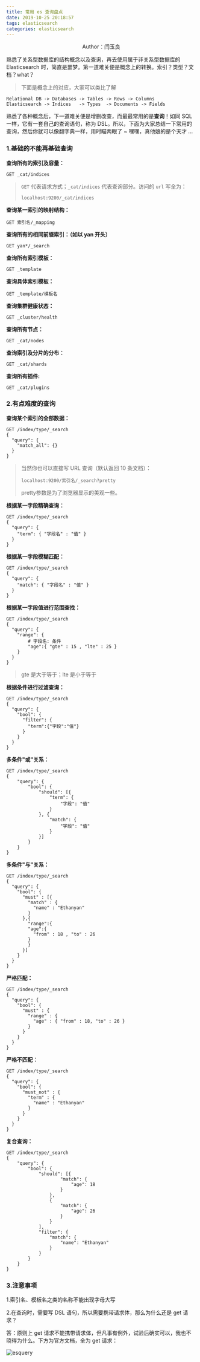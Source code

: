 ```yaml
---
title: 常用 es 查询盘点
date: 2019-10-25 20:18:57
tags: elasticsearch
categories: elasticsearch
---
```


 <center>Author：闫玉良</center> 

熟悉了关系型数据库的结构概念以及查询，再去使用属于非关系型数据库的 Elasticsearch 时，简直是噩梦。第一道难关便是概念上的转换。索引？类型？文档？what？

 <!-- more --> 

> 下面是概念上的对应，大家可以类比了解

```shell
Relational DB -> Databases -> Tables -> Rows -> Columns
Elasticsearch -> Indices   -> Types  -> Documents -> Fields
```

熟悉了各种概念后，下一道难关便是增删改查，而最最常用的是**查询**！如同 SQL 一样，它有一套自己的查询语句，称为 DSL。所以，下面为大家总结一下常用的查询，然后你就可以像翻字典一样，用时瞄两眼了 ~ 嘿嘿，真他娘的是个天才 ... 

### 1.基础的不能再基础查询

**查询所有的索引及容量：**

```http
GET _cat/indices
```

> `GET` 代表请求方式；`_cat/indices` 代表查询部分。访问的 `url` 写全为：
>
> ```http
> localhost:9200/_cat/indices
> ```

**查询某一索引的映射结构：**

```http
GET 索引名/_mapping
```

**查询所有的相同前缀索引：（如以 yan 开头）**

```http
GET yan*/_search
```

**查询所有索引模板：**

```http
GET _template
```

**查询具体索引模板：**

```http
GET _template/模板名
```

**查询集群健康状态：**

```http
GET _cluster/health
```

**查询所有节点：**

```http
GET _cat/nodes
```

**查询索引及分片的分布：**

```http
GET _cat/shards
```

**查询所有插件:**

```http
GET _cat/plugins
```

### 2.有点难度的查询

**查询某个索引的全部数据：**

```http
GET /index/type/_search
{
  "query": {
    "match_all": {}
  }
}
```

> 当然你也可以直接写 URL 查询（默认返回 10 条文档）：
>
> ```http
> localhost:9200/索引名/_search?pretty
> ```
> pretty参数是为了浏览器显示的美观一些。

**根据某一字段精确查询：**

```http
GET /index/type/_search
{
  "query": {
    "term": { "字段名" : "值" }
  }
}
```

**根据某一字段模糊匹配：**

```http
GET /index/type/_search
{
  "query": {
    "match": { "字段名" : "值" }
  }
}
```

**根据某一字段值进行范围查找：**

```http
GET /index/type/_search
{
  "query": {
    "range": {
    	# 字段名: 条件
        "age":{ "gte" : 15 , "lte" : 25 }
    }
  }
}
```

> gte 是大于等于；lte 是小于等于

**根据条件进行过滤查询：**

```http
GET /index/type/_search
{
  "query": {
    "bool": {
      "filter": {
        "term":{"字段":"值"}
      }
    }
  }
}
```

**多条件"或"关系：**

```http
GET /index/type/_search
{
	"query": {
		"bool": {
			"should": [{
				"term": {
					"字段": "值"
				}
			}, {
				"match": {
					"字段": "值"
				}
			}]
		}
	}
}
```

**多条件"与"关系：**

```http
GET /index/type/_search
{
  "query": {
    "bool": {
      "must" : [{
        "match" : {
          "name" : "Ethanyan"
        }
      },{
        "range":{
        "age":{
          "from" : 18 , "to" : 26
        } 
        }
      }]
    }
  }
}
```

**严格匹配：**

```http
GET /index/type/_search
{
  "query": {
    "bool": {
      "must" : {
        "range" : {
          "age" : { "from" : 18, "to" : 26 }
        }
      }
    }
  }
}
```

**严格不匹配：**

```http
GET /index/type/_search
{
  "query": {
    "bool": {
      "must_not" : {
        "term" : {
          "name" : "Ethanyan"
        }
      }
    }
  }
}
```

**复合查询：**

```http
GET /index/type/_search
{
	"query": {
		"bool": {
			"should": [{
					"match": {
						"age": 18
					}
				},  
				{
					"match": {
						"age": 26
					}
				}
			],
			"filter": { 
				"match": {  
					"name": "Ethanyan" 
				}
			}
		}
	}
}
```

### 3.注意事项

1.索引名、模板名之类的名称不能出现字母大写

2.在查询时，需要写 DSL 语句，所以需要携带请求体，那么为什么还是 get 请求？

答：原则上 get 请求不能携带请求体，但凡事有例外，试验后确实可以，我也不晓得为什么。下方为官方文档，全为 get 请求：

![esquery](https://github.com/EthanYan6/pic/raw/master/%E5%B8%B8%E7%94%A8-es-%E6%9F%A5%E8%AF%A2%E7%9B%98%E7%82%B9/esquery.png)

